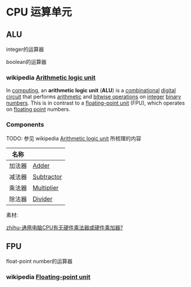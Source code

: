 # CPU 运算单元



## ALU

integer的运算器

boolean的运算器

### wikipedia [Arithmetic logic unit](https://en.wikipedia.org/wiki/Arithmetic_logic_unit) 

In [computing](https://en.wikipedia.org/wiki/Computing), an **arithmetic logic unit** (**ALU**) is a [combinational](https://en.wikipedia.org/wiki/Combinational_logic) [digital circuit](https://en.wikipedia.org/wiki/Digital_circuit) that performs [arithmetic](https://en.wikipedia.org/wiki/Arithmetic) and [bitwise operations](https://en.wikipedia.org/wiki/Bitwise_operation) on [integer](https://en.wikipedia.org/wiki/Integer) [binary numbers](https://en.wikipedia.org/wiki/Binary_number). This is in contrast to a [floating-point unit](https://en.wikipedia.org/wiki/Floating-point_unit) (FPU), which operates on [floating point](https://en.wikipedia.org/wiki/Floating_point) numbers. 



### Components

TODO: 参见 wikipedia [Arithmetic logic unit](https://en.wikipedia.org/wiki/Arithmetic_logic_unit) 所梳理的内容

| 名称   |                                                              |
| ------ | ------------------------------------------------------------ |
| 加法器 | [Adder](https://en.wikipedia.org/wiki/Adder_(electronics))   |
| 减法器 | [Subtractor](https://en.wikipedia.org/wiki/Subtractor)       |
| 乘法器 | [Multiplier](https://en.wikipedia.org/wiki/Binary_multiplier) |
| 除法器 | [Divider](https://en.wikipedia.org/wiki/Binary_Divider)      |

素材:

[zhihu-通用电脑CPU有无硬件乘法器或硬件乘加器?](https://www2.zhihu.com/question/382397667/answer/1106620357) 



## FPU

float-point number的运算器



### wikipedia [Floating-point unit](https://en.wikipedia.org/wiki/Floating-point_unit)